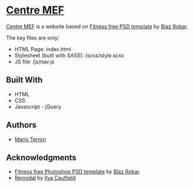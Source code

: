 # [Centre MEF](http://marioterron.github.io/centre-mef/)

[Centre MEF](http://marioterron.github.io/centre-mef/) is a website based on [Fitness free PSD template](http://blazrobar.com/free-psd-website-templates/fitness-free-photoshop-psd-template/) by [Blaz Robar](http://blazrobar.com/).

The key files are only:

- HTML Page: index.html
- Stylesheet (built with SASS): /scss/style.scss
- JS file: /js/nav.js

## Built With

- HTML
- CSS
- Javascript - jQuery

## Authors

- [Mario Terron](http://github.com/marioterron__)

## Acknowledgments

- [Fitness free Photoshop PSD template](http://blazrobar.com/free-psd-website-templates/fitness-free-photoshop-psd-template/) by [Blaz Robar](http://blazrobar.com/).
- [Remodal](https://vodkabears.github.io/remodal/) by [Ilya Caulfield](http://github.com/VodkaBears)

